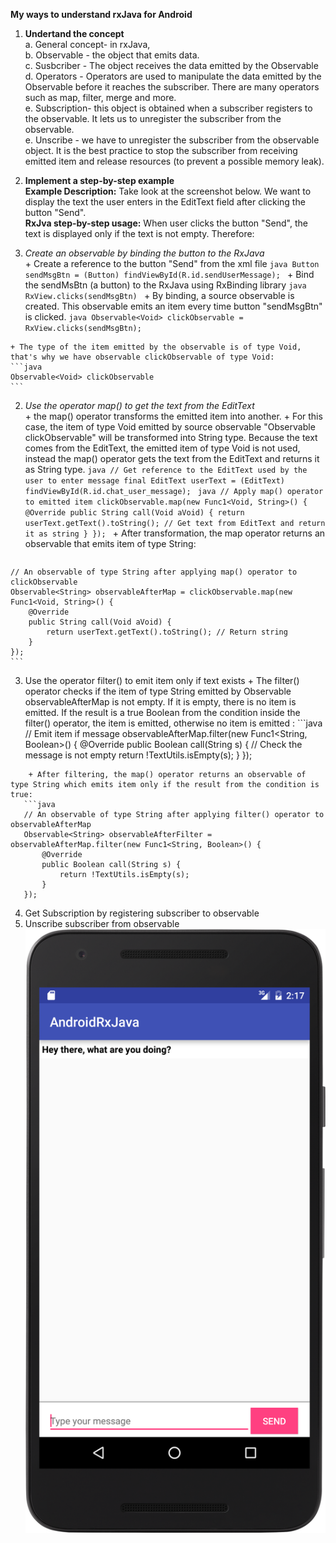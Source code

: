 **My ways to understand rxJava for Android**   
1. **Undertand the concept**   
  a. General concept- in rxJava,      
  b. Observable - the object that emits data.  
  c. Susbcriber - The object receives the data emitted by the Observable  
  d. Operators - Operators are used to manipulate the data emitted by the Observable before  it reaches the subscriber. There are many operators such as map, filter, merge and more.  
  e. Subscription- this object is obtained when a subscriber registers to the observable. It lets us to unregister the subscriber from the observable.  
  e. Unscribe - we have to unregister the subscriber from the observable object. It is the best practice to stop the subscriber from receiving emitted item and  release resources (to prevent a possible memory leak).    

2. **Implement a step-by-step example**  
**Example Description:** Take look at the screenshot below. We want to display the text the user enters in the EditText field after clicking the button "Send".  
**RxJva step-by-step usage:**  When user clicks the button "Send", the text is displayed only if the text is not empty. Therefore:  
  1. *Create an observable by binding the button to the RxJava*  
    + Create a reference to the button "Send" from the xml file
    ```java
    Button sendMsgBtn = (Button) findViewById(R.id.sendUserMessage);
    ```
    + Bind the sendMsBtn (a button) to the RxJava using RxBinding library
    ```java
    RxView.clicks(sendMsgBtn)
    ```
    + By binding, a source observable is created. This observable emits an item every time button "sendMsgBtn" is clicked.
    ```java
    Observable<Void> clickObservable = RxView.clicks(sendMsgBtn);
    ```

    + The type of the item emitted by the observable is of type Void, that's why we have observable clickObservable of type Void:
    ```java
    Observable<Void> clickObservable
    ```
  2. *Use the operator map() to get the text from the EditText*      
    + the map() operator transforms the emitted item into another.
    + For this case, the item of type Void emitted by source observable "Observable<Void> clickObservable" will be transformed into String type. Because the text comes from the EditText, the emitted item of type Void is not used, instead the map() operator gets the text from the EditText and returns it as String type.
    ```java
    // Get reference to the EditText used by the user to enter message
    final EditText userText = (EditText) findViewById(R.id.chat_user_message);
    ```
    ```java
    // Apply map() operator to emitted item
    clickObservable.map(new Func1<Void, String>() {
            @Override
            public String call(Void aVoid) {
                return userText.getText().toString(); // Get text from EditText and return it as string
            }
        });
    ```
    + After transformation, the map operator returns an observable that emits item of type String:
        ```java
    // An observable of type String after applying map() operator to clickObservable
    Observable<String> observableAfterMap = clickObservable.map(new Func1<Void, String>() {
        @Override
        public String call(Void aVoid) {
            return userText.getText().toString(); // Return string
        }
    });
    ```
  3. Use the operator filter() to emit item only if text exists
    + The filter() operator checks if the item of type String emitted by Observable<String> observableAfterMap is not empty. If it is empty, there is no item is emitted. If the result is a true Boolean from the condition inside the filter() operator, the item is emitted, otherwise no item is emitted :
    ```java
    // Emit item if message
observableAfterMap.filter(new Func1<String, Boolean>() {
            @Override
            public Boolean call(String s) {
              // Check the message is not empty
                return !TextUtils.isEmpty(s);
            }
        });
```
    + After filtering, the map() operator returns an observable of type String which emits item only if the result from the condition is true:
   ```java
   // An observable of type String after applying filter() operator to observableAfterMap
   Observable<String> observableAfterFilter = observableAfterMap.filter(new Func1<String, Boolean>() {
       @Override
       public Boolean call(String s) {
           return !TextUtils.isEmpty(s);
       }
   });
```
  4. Get Subscription  by registering subscriber to observable     
  5. Unscribe subscriber from observable
![Scheme](image/displayMessage.png)   
